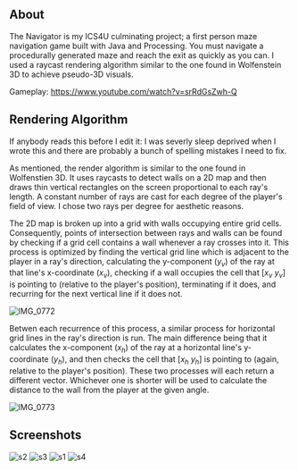 ## About
The Navigator is my ICS4U culminating project; a first person maze navigation game built with Java and Processing. You must navigate a procedurally generated maze and 
reach the exit as quickly as you can. I used a raycast rendering algorithm similar to the one found in Wolfenstein 3D to achieve pseudo-3D visuals.

Gameplay: https://www.youtube.com/watch?v=srRdGsZwh-Q

## Rendering Algorithm

If anybody reads this before I edit it: I was severly sleep deprived when I wrote this and there are probably a bunch of spelling mistakes I need to fix.

As mentioned, the render algorithm is similar to the one found in Wolfenstien 3D. It uses raycasts to detect walls on a 2D map and then
draws thin vertical rectangles on the screen proportional to each ray's length. A constant number of rays are cast for each degree of 
the player's field of view. I chose two rays per degree for aesthetic reasons.

The 2D map is broken up into a grid with walls occupying entire grid cells. Consequently, points of intersection between rays and walls can
be found by checking if a grid cell contains a wall whenever a ray crosses into it. This process is optimized by finding the vertical grid
line which is adjacent to the player in a ray's direction, calculating the y-component (*y<sub>v</sub>*) of the ray at that line's x-coordinate (*x<sub>v</sub>*), 
checking if a wall occupies the cell that \[*x<sub>v</sub> y<sub>v</sub>*] is pointing to (relative to the player's position), terminating if it does, and recurring for the next vertical line if it
does not. 

![IMG_0772](https://user-images.githubusercontent.com/30982485/172924810-16fe8d09-7311-4994-9c1c-a5e9ce63b2f4.jpg)

Betwen each recurrence of this process, a similar process for horizontal grid lines in the ray's direction is run. The main difference 
being that it calculates the x-component (*x<sub>h</sub>*) of the ray at a horizontal line's y-coordinate (*y<sub>h</sub>*), and then checks 
the cell that \[*x<sub>h</sub> y<sub>h</sub>*] is pointing to (again, relative to the player's position). These two processes will each return 
a different vector. Whichever one is shorter will be used to calculate the distance to the wall from the player at the given angle.

![IMG_0773](https://user-images.githubusercontent.com/30982485/172924807-9c8078c3-bbe7-4d76-b93a-cbd8f26814f7.jpg)

## Screenshots
![s2](https://user-images.githubusercontent.com/30982485/107132108-3ce06500-68aa-11eb-9d7c-8b0ca6e87ba5.png)
![s3](https://user-images.githubusercontent.com/30982485/107132109-3ce06500-68aa-11eb-80f8-1aa034ecaee0.png)
![s1](https://user-images.githubusercontent.com/30982485/107132107-3baf3800-68aa-11eb-92a3-658276520121.png)
![s4](https://user-images.githubusercontent.com/30982485/107132110-3d78fb80-68aa-11eb-93da-f5ab3cd49b8a.gif)
